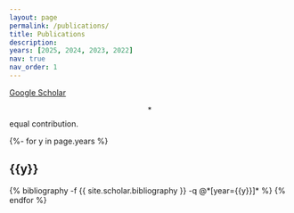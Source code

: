 ```yaml
---
layout: page
permalink: /publications/
title: Publications
description:
years: [2025, 2024, 2023, 2022]
nav: true
nav_order: 1
---
```


[Google Scholar](https://scholar.google.com/citations?user=XMrlrV8AAAAJ)

$$*$$ equal contribution.

<!-- _pages/publications.md -->
<div class="publications">

{%- for y in page.years %}
  <h2 class="year">{{y}}</h2>
  {% bibliography -f {{ site.scholar.bibliography }} -q @*[year={{y}}]* %}
{% endfor %}

</div>
